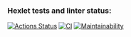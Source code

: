 ### Hexlet tests and linter status:
[![Actions Status](https://github.com/BezrezenTLNH/python-project-83/actions/workflows/hexlet-check.yml/badge.svg)](https://github.com/BezrezenTLNH/python-project-83/actions)
[![CI](https://github.com/BezrezenTLNH/python-project-83/actions/workflows/CI.yml/badge.svg)](https://github.com/BezrezenTLNH/python-project-83/actions/workflows/CI.yml)
[![Maintainability](https://api.codeclimate.com/v1/badges/c018d23b6d3aa96ea3a6/maintainability)](https://codeclimate.com/github/BezrezenTLNH/python-project-83/maintainability)